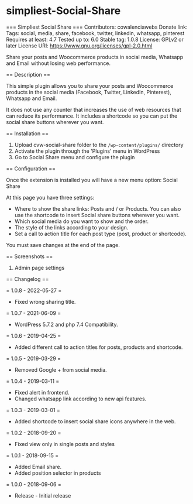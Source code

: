 # simpliest-Social-Share

=== Simpliest Social Share ===
Contributors: cowalenciawebs
Donate link: 
Tags: social, media, share, facebook, twitter, linkedin, whatsapp, pinterest
Requires at least: 4.7
Tested up to: 6.0
Stable tag: 1.0.8
License: GPLv2 or later
License URI: https://www.gnu.org/licenses/gpl-2.0.html

Share your posts and Woocommerce products in social media, Whatsapp and Email without losing web performance.

== Description ==

This simple plugin allows you to share your posts and Woocommerce products in the social media (Facebook, Twitter, LinkedIn, Pinterest), Whatsapp and Email.

It does not use any counter that increases the use of web resources that can reduce its performance. It includes a shortcode so you can put the social share buttons wherever you want.


== Installation ==

1. Upload cvw-social-share folder to the `/wp-content/plugins/` directory
2. Activate the plugin through the 'Plugins' menu in WordPress
3. Go to Social Share menu and configure the plugin

== Configuration ==

Once the extension is installed you will have a new menu option: Social Share

At this page you have three settings:

- Where to show the share links: Posts and / or Products. You can also use the shortcode to insert Social share buttons wherever you want.
- Which social media do you want to show and the order.
- The style of the links according to your design.
- Set a call to action title for each post type (post, product or shortcode).

You must save changes at the end of the page.

== Screenshots ==

1. Admin page settings

== Changelog ==

= 1.0.8 - 2022-05-27 =

* Fixed wrong sharing title.


= 1.0.7 - 2021-06-09 =

* WordPress 5.7.2 and php 7.4 Compatibility.

= 1.0.6 - 2019-04-25 =

* Added different call to action titles for posts, products and shortcode.

= 1.0.5 - 2019-03-29 =

* Removed Google + from social media.

= 1.0.4 - 2019-03-11 =

* Fixed alert in frontend.
* Changed whatsapp link according to new api features.

= 1.0.3 - 2019-03-01 =

* Added shortcode to insert social share icons anywhere in the web.

= 1.0.2 - 2018-09-20 =

* Fixed view only in single posts and styles

= 1.0.1 - 2018-09-15 =

* Added Email share.
* Added position selector in products

= 1.0.0 - 2018-09-06 =
* Release - Initial release

